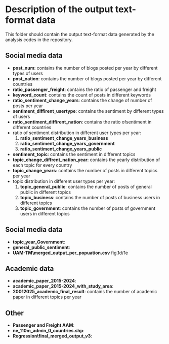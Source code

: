 # Description of the output text-format data
This folder should contain the output text-format data generated by the analysis codes in the repository.
## Social media data
* **post_num**: contains the number of blogs posted per year by different types of users
* **post_nation**: contains the number of blogs posted per year by different countries
* **ratio_passenger_freight**: contains the ratio of passenger and freight
* **keyword_count**: contains the count of posts in different keywords
* **ratio_sentiment_change_years**: contains the change of number of posts per year
* **sentiment_diffirent_usertype**: contains the sentiment by different types of users
* **ratio_sentiment_diffirent_nation**: contains the ratio ofsentiment in different countries
* ratio of sentiment distribution in different user types per year: 
  1. **ratio_sentiment_change_years_business**
  2. **ratio_sentiment_change_years_government**
  3. **ratio_sentiment_change_years_public**
* **sentiment_topic**: contains the sentiment in different topics
* **topic_change_diffrent_nation_year**: contains the yearly distribution of each topic for every country
* **topic_change_years**: contains the number of posts in different topics per year
* topic distribution in different user types per year: 
  1. **topic_general_public**: contains the number of posts of general public in different topics
  2. **topic_business**: contains the number of posts of business users in different topics
  3. **topic_government**: contains the number of posts of government users in different topics

## Social media data
- **topic_year_Government**:
- **general_public_sentiment**:
- **UAM-TM\merged_output_per_popuation.csv** fig.1d/1e
## Academic data
* **academic_paper_2015-2024**:
* **academic_paper_2015-2024_with_study_area**:
* **20012025_academic_final_result**: contains the number of academic paper in different topics per year
## Other
- **Passenger and Freight AAM**:
- **ne_110m_admin_0_countries.shp**:
- **Regression\final_merged_output_v3**: